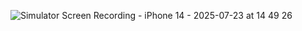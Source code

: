 ![Simulator Screen Recording - iPhone 14 - 2025-07-23 at 14 49 26](https://github.com/user-attachments/assets/623b8c5e-d1ac-43d2-9adb-a7c83121308e)
